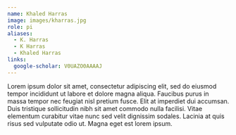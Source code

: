 ```yaml
---
name: Khaled Harras
image: images/kharras.jpg
role: pi
aliases:
  - K. Harras
  - K Harras
  - Khaled Harras
links:
  google-scholar: V0UAZO0AAAAJ
---
```


Lorem ipsum dolor sit amet, consectetur adipiscing elit, sed do eiusmod tempor incididunt ut labore et dolore magna aliqua.
Faucibus purus in massa tempor nec feugiat nisl pretium fusce.
Elit at imperdiet dui accumsan.
Duis tristique sollicitudin nibh sit amet commodo nulla facilisi.
Vitae elementum curabitur vitae nunc sed velit dignissim sodales.
Lacinia at quis risus sed vulputate odio ut.
Magna eget est lorem ipsum.
